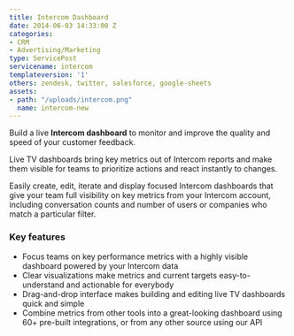 ```yaml
---
title: Intercom Dashboard
date: 2014-06-03 14:33:00 Z
categories:
- CRM
- Advertising/Marketing
type: ServicePost
servicename: intercom
templateversion: '1'
others: zendesk, twitter, salesforce, google-sheets
assets:
- path: "/uploads/intercom.png"
  name: intercom-new
---
```


Build a live **Intercom dashboard** to monitor and improve the quality and speed of your customer feedback.

Live TV dashboards bring key metrics out of Intercom reports and make them visible for teams to prioritize actions and react instantly to changes. 

Easily create, edit, iterate and display focused Intercom dashboards that give your team full visibility on key metrics from your Intercom account, including conversation counts and number of users or companies who match a particular filter.

<div class="useful-resources widget-main__inner">
<h3>Key features</h3>
<ul class="resources-links">
<li><span>Focus teams on key performance metrics with a highly visible dashboard powered by your Intercom data</span></li>
<li><span>Clear visualizations make metrics and current targets easy-to-understand and actionable for everybody</span></li>
<li><span>Drag-and-drop interface makes building and editing live TV dashboards quick and simple</span></li>
<li><span>Combine metrics from other tools into a great-looking dashboard using 60+ pre-built integrations, or from any other source using our API</span></li>
</ul>
</div>
